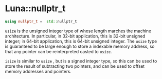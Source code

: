 # Luna::nullptr_t

```c++
using nullptr_t =  std::nullptr_t
```

`usize` is the unsigned integer type of whose length marches the machine architecture. In particular, in 32-bit application, this is 32-bit unsigned integer; in 64-bit application, this is 64-bit unsigned integer. The `usize` type is guaranteed to be large enough to store a indexable memory address, so that any pointer can be reinterpreted casted to `usize`. 

`isize` is similar to `usize` , but is a signed integer type, so this can be used to store the result of subtracting two pointers, and can be used to offset memory addresses and pointers. 


